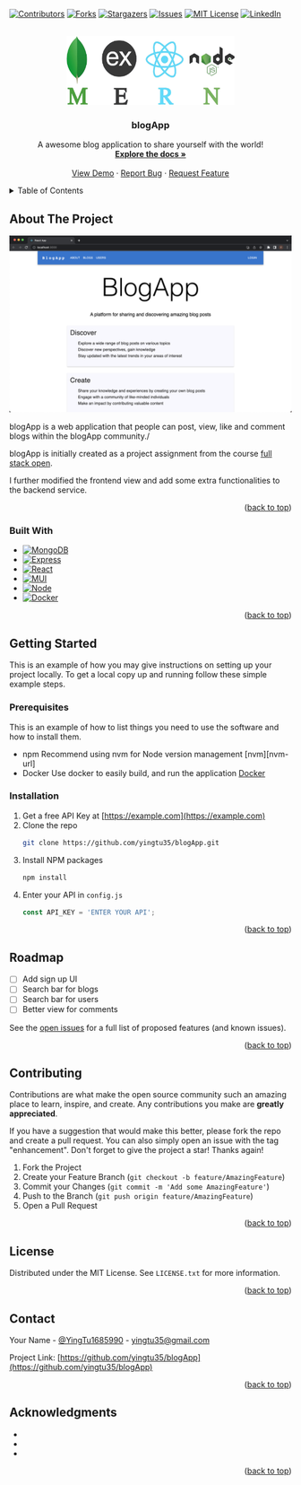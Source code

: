 <!-- Improved compatibility of back to top link: See: https://github.com/othneildrew/Best-README-Template/pull/73 -->
<a name="readme-top"></a>
<!--
*** Thanks for checking out the Best-README-Template. If you have a suggestion
*** that would make this better, please fork the repo and create a pull request
*** or simply open an issue with the tag "enhancement".
*** Don't forget to give the project a star!
*** Thanks again! Now go create something AMAZING! :D
-->



<!-- PROJECT SHIELDS -->
<!--
*** I'm using markdown "reference style" links for readability.
*** Reference links are enclosed in brackets [ ] instead of parentheses ( ).
*** See the bottom of this document for the declaration of the reference variables
*** for contributors-url, forks-url, etc. This is an optional, concise syntax you may use.
*** https://www.markdownguide.org/basic-syntax/#reference-style-links
-->
[![Contributors][contributors-shield]][contributors-url]
[![Forks][forks-shield]][forks-url]
[![Stargazers][stars-shield]][stars-url]
[![Issues][issues-shield]][issues-url]
[![MIT License][license-shield]][license-url]
[![LinkedIn][linkedin-shield]][linkedin-url]



<!-- PROJECT LOGO -->
<br />
<div align="center">
  <a href="https://github.com/yingtu35/blogApp">
    <img src="images/logo.png" alt="Logo" width="300" height="123">
  </a>

<h3 align="center">blogApp</h3>

  <p align="center">
    A awesome blog application to share yourself with the world!
    <br />
    <a href="https://github.com/yingtu35/blogApp"><strong>Explore the docs »</strong></a>
    <br />
    <br />
    <a href="https://github.com/yingtu35/blogApp">View Demo</a>
    ·
    <a href="https://github.com/yingtu35/blogApp/issues">Report Bug</a>
    ·
    <a href="https://github.com/yingtu35/blogApp/issues">Request Feature</a>
  </p>
</div>



<!-- TABLE OF CONTENTS -->
<details>
  <summary>Table of Contents</summary>
  <ol>
    <li>
      <a href="#about-the-project">About The Project</a>
      <ul>
        <li><a href="#built-with">Built With</a></li>
      </ul>
    </li>
    <li>
      <a href="#getting-started">Getting Started</a>
      <ul>
        <li><a href="#prerequisites">Prerequisites</a></li>
        <li><a href="#installation">Installation</a></li>
      </ul>
    </li>
    <!-- <li><a href="#usage">Usage</a></li> -->
    <li><a href="#roadmap">Roadmap</a></li>
    <li><a href="#contributing">Contributing</a></li>
    <li><a href="#license">License</a></li>
    <li><a href="#contact">Contact</a></li>
    <li><a href="#acknowledgments">Acknowledgments</a></li>
  </ol>
</details>



<!-- ABOUT THE PROJECT -->
## About The Project

[![Product Name Screen Shot][product-screenshot]](https://example.com)

blogApp is a web application that people can post, view, like and comment blogs within the blogApp community./

blogApp is initially created as a project assignment from the course [full stack open](https://fullstackopen.com/en/).

I further modified the frontend view and add some extra functionalities to the backend service.

<p align="right">(<a href="#readme-top">back to top</a>)</p>



### Built With

* [![MongoDB][MongoDB.io]][MongoDB-url]
* [![Express][Express.dev]][Express-url]
* [![React][React.js]][React-url]
* [![MUI][MUI.com]][MUI-url]
* [![Node][Node.com]][Node-url]
* [![Docker][Docker.com]][Docker-url]

<p align="right">(<a href="#readme-top">back to top</a>)</p>



<!-- GETTING STARTED -->
## Getting Started

This is an example of how you may give instructions on setting up your project locally.
To get a local copy up and running follow these simple example steps.

### Prerequisites

This is an example of how to list things you need to use the software and how to install them.
* npm
  Recommend using nvm for Node version management
  [nvm][nvm-url]
* Docker
  Use docker to easily build, and run the application
  [Docker][Docker.com]

### Installation

1. Get a free API Key at [https://example.com](https://example.com)
2. Clone the repo
   ```sh
   git clone https://github.com/yingtu35/blogApp.git
   ```
3. Install NPM packages
   ```sh
   npm install
   ```
4. Enter your API in `config.js`
   ```js
   const API_KEY = 'ENTER YOUR API';
   ```

<p align="right">(<a href="#readme-top">back to top</a>)</p>



<!-- USAGE EXAMPLES -->
<!-- ## Usage

Use this space to show useful examples of how a project can be used. Additional screenshots, code examples and demos work well in this space. You may also link to more resources.

_For more examples, please refer to the [Documentation](https://example.com)_

<p align="right">(<a href="#readme-top">back to top</a>)</p> -->



<!-- ROADMAP -->
## Roadmap

- [ ] Add sign up UI 
- [ ] Search bar for blogs
- [ ] Search bar for users
- [ ] Better view for comments
    <!-- - [ ] Nested Feature -->

See the [open issues](https://github.com/yingtu35/blogApp/issues) for a full list of proposed features (and known issues).

<p align="right">(<a href="#readme-top">back to top</a>)</p>



<!-- CONTRIBUTING -->
## Contributing

Contributions are what make the open source community such an amazing place to learn, inspire, and create. Any contributions you make are **greatly appreciated**.

If you have a suggestion that would make this better, please fork the repo and create a pull request. You can also simply open an issue with the tag "enhancement".
Don't forget to give the project a star! Thanks again!

1. Fork the Project
2. Create your Feature Branch (`git checkout -b feature/AmazingFeature`)
3. Commit your Changes (`git commit -m 'Add some AmazingFeature'`)
4. Push to the Branch (`git push origin feature/AmazingFeature`)
5. Open a Pull Request

<p align="right">(<a href="#readme-top">back to top</a>)</p>



<!-- LICENSE -->
## License

Distributed under the MIT License. See `LICENSE.txt` for more information.

<p align="right">(<a href="#readme-top">back to top</a>)</p>



<!-- CONTACT -->
## Contact

Your Name - [@YingTu1685990](https://twitter.com/YingTu1685990) - yingtu35@gmail.com

Project Link: [https://github.com/yingtu35/blogApp](https://github.com/yingtu35/blogApp)

<p align="right">(<a href="#readme-top">back to top</a>)</p>



<!-- ACKNOWLEDGMENTS -->
## Acknowledgments

* []()
* []()
* []()

<p align="right">(<a href="#readme-top">back to top</a>)</p>



<!-- MARKDOWN LINKS & IMAGES -->
<!-- https://www.markdownguide.org/basic-syntax/#reference-style-links -->
[contributors-shield]: https://img.shields.io/github/contributors/yingtu35/blogApp.svg?style=for-the-badge
[contributors-url]: https://github.com/yingtu35/blogApp/graphs/contributors
[forks-shield]: https://img.shields.io/github/forks/yingtu35/blogApp.svg?style=for-the-badge
[forks-url]: https://github.com/yingtu35/blogApp/network/members
[stars-shield]: https://img.shields.io/github/stars/yingtu35/blogApp.svg?style=for-the-badge
[stars-url]: https://github.com/yingtu35/blogApp/stargazers
[issues-shield]: https://img.shields.io/github/issues/yingtu35/blogApp.svg?style=for-the-badge
[issues-url]: https://github.com/yingtu35/blogApp/issues
[license-shield]: https://img.shields.io/github/license/yingtu35/blogApp.svg?style=for-the-badge
[license-url]: https://github.com/yingtu35/blogApp/blob/master/LICENSE.txt
[linkedin-shield]: https://img.shields.io/badge/-LinkedIn-black.svg?style=for-the-badge&logo=linkedin&colorB=555
[linkedin-url]: https://linkedin.com/in/yingtu
[product-screenshot]: images/screenshot.png
[React.js]: https://img.shields.io/badge/React-20232A?style=for-the-badge&logo=react&logoColor=61DAFB
[React-url]: https://reactjs.org/
[Vue.js]: https://img.shields.io/badge/Vue.js-35495E?style=for-the-badge&logo=vuedotjs&logoColor=4FC08D
[Vue-url]: https://vuejs.org/
[MongoDB.io]: https://img.shields.io/badge/MongoDB-47A248?style=for-the-badge&logo=MongoDB&logoColor=white
[MongoDB-url]: https://www.mongodb.com/
[Express.dev]: https://img.shields.io/badge/Express-000000?style=for-the-badge&logo=Express&logoColor=white
[Express-url]: https://expressjs.com/
[MUI.com]: https://img.shields.io/badge/MUI-007FFF?style=for-the-badge&logo=MUI&logoColor=white
[MUI-url]: https://mui.com/
[Node.com]: https://img.shields.io/badge/Node-000000?style=for-the-badge&logo=Node&logoColor=339933
[Node-url]: https://nodejs.org/en
[Docker.com]: https://img.shields.io/badge/Docker-20232A?style=for-the-badge&logo=Docker&logoColor=2496ED
[Docker-url]: https://www.docker.com/ 
